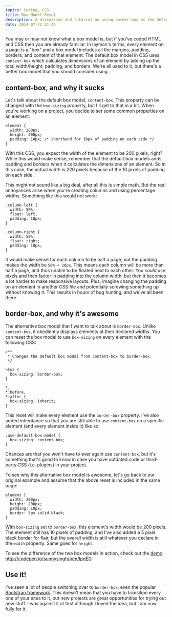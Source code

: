 ```yaml
---
topics: Coding, CSS
title: Box Model Reset
description: A discussion and tutorial on using border-box as the default box model.
date: 2014-07-22 21:45
---
```


You may or may not know what a box model is, but if you've coded HTML and CSS then you are already familiar. In layman's terms, every element on a page is a "box" and a box model includes all the margins, padding, borders, and content of that element. The default box model in CSS uses `content-box` which calculates dimensions of an element by adding up the total width/height, padding, and borders. We're all used to it, but there's a better box model that you should consider using.

## content-box, and why it sucks

Let's talk about the default box model, `content-box`. This property can be changed with the `box-sizing` property, but I'll get to that in a bit. When you're working on a project, you decide to set some common properties on an element:

```
element {
  width: 200px;
  height: 200px;
  padding: 10px; /* shorthand for 10px of padding on each side */
}
```

With this CSS, you expect the width of the element to be 200 pixels, right? While this would make sense, remember that the default box models adds padding and borders when it calculates the dimensions of an element. So in this case, the actual width is 220 pixels because of the 10 pixels of padding on each side.

This might not sound like a big deal, after all this is simple math. But the real annoyances arise when you're creating columns and using percentage widths. Something like this would not work:

```
.column-left {
  width: 50%;
  float: left;
  padding: 10px;
}

.column-right {
  width: 50%;
  float: right;
  padding: 10px;
}
```

It would make sense for each column to be half a page, but the padding makes the width be `50% + 20px`. This means each column will be more than half a page, and thus unable to be floated next to each other. You *could* use pixels and then factor in padding into the column width, but then it becomes a lot harder to make responsive layouts. Plus, imagine changing the padding on an element in another CSS file and potentially screwing something up without knowing it. This results in hours of bug hunting, and we've all been there.

## border-box, and why it's awesome

The alternative box model that I want to talk about is `border-box`. Unlike `content-box`, it obediently displays elements at their declared widths. You can reset the box model to use `box-sizing` on every element with the following CSS:

```
/**
 * Changes the default box model from content-box to border-box.
 */

html {
  box-sizing: border-box;
}

*,
*:before,
*:after {
  box-sizing: inherit;
}
```

This reset will make every element use the `border-box` property. I've also added inheritance so that you are still able to use `content-box` on a specific element (and every element inside it) like so:

```
.use-default-box-model {
  box-sizing: content-box;
}
```

Chances are that you won't have to ever again use `content-box`, but it's something that's good to know in case you have outdated code or third-party CSS (i.e. plugins) in your project.

To see why this alternative box model is awesome, let's go back to our original example and assume that the above reset is included in the same page:

```
element {
  width: 200px;
  height: 200px;
  padding: 10px;
  border: 5px solid black;
}
```

With `box-sizing` set to `border-box`, this element's width would be 200 pixels. The element still has 10 pixels of padding, and I've also added a 5 pixel black border for flair, but the overall width is still whatever you declare in the `width` property. Same goes for `height`.

To see the difference of the two box models in action, check out the [demo](http://codepen.io/sunnysingh/pen/IpdEG):
http://codepen.io/sunnysingh/pen/IpdEG

## Use it!

I've seen a lot of people switching over to `border-box`, even the popular [Bootstrap framework](https://github.com/twbs/bootstrap/blob/master/less/scaffolding.less#L6). This doesn't mean that you have to transition every one of your sites to it, but new projects are great opportunities for trying out new stuff. I was against it at first although I loved the idea, but I am now fully for it.
